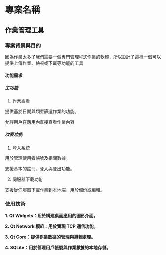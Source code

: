 # 專案名稱

## 作業管理工具

### 專案背景與目的

因為作業太多了我們需要一個專門管理程式作業的軟體，所以設計了這樣一個可以提供上傳作業、檢視或下載等功能的工具

#### 功能需求

##### 主功能

1. 作業查看

提供基於日期與類型篩選作業的功能。

允許用戶在應用內直接查看作業內容

##### 次要功能

1. 登入系統

用於管理使用者帳號及相關數據。

支援基本的註冊、登入與登出功能。

2. 伺服器下載功能

支援從伺服器下載作業到本地端，用於備份或編輯。

### 使用技術

__1. Qt Widgets：用於構建桌面應用的圖形介面。__

__2. Qt Network 模組：用於實現 TCP 通信功能。__

__3. Qt Core：提供作業數據的管理與邏輯處理。__

__4. SQLite：用於管理用戶帳號與作業數據的本地存儲。__
